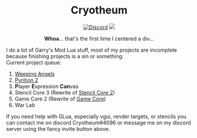 <div id="header" align="center">
	<h1>Cryotheum</h1>
	<a href="https://discord.gg/PuxPSDun2k"><img src="https://img.shields.io/discord/1086337904458084392?label=Discord&logo=discord" alt="Discord"></a>
	<a href="https://github.com/Cryotheus/pyrition_2"><img src="https://komarev.com/ghpvc/?username=Cryotheus&color=orange"></a>
	<p><b>Whoa</b>... that's the first time I centered a div...</p>
</div>

I do a lot of Garry's Mod Lua stuff, most of my projects are incomplete because finishing projects is a sin or something.  
Current project queue:
1. [Weeping Angels](https://github.com/Cryotheus/weeping_angels)
2. [Pyrition 2](https://github.com/Cryotheus/pyrition_2)
3. **P**layer **E**xpression **Can**vas
4. Stencil Core 3 (Rewrite of [Stencil Core 2](https://github.com/Cryotheus/e2_stencil_core_2))
5. Game Core 2 (Rewrite of [Game Core](https://github.com/Cryotheus/e2_game_core))
6. War Lab

If you need help with GLua, especially vgui, render targets, or stencils you can contact me on discord Cryotheum#4096 or message me on my discord server using the fancy invite button above.
